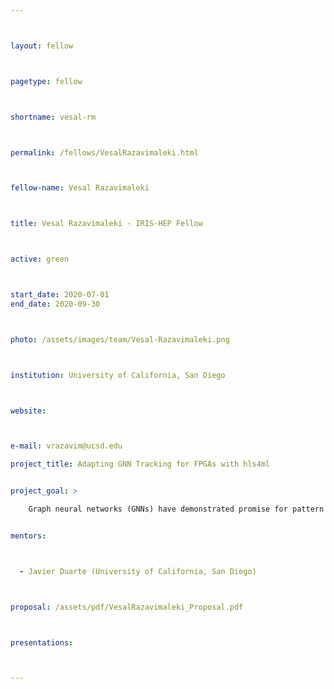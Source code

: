 ```yaml
---



layout: fellow



pagetype: fellow



shortname: vesal-rm



permalink: /fellows/VesalRazavimaleki.html



fellow-name: Vesal Razavimaleki



title: Vesal Razavimaleki - IRIS-HEP Fellow



active: green



start_date: 2020-07-01
end_date: 2020-09-30



photo: /assets/images/team/Vesal-Razavimaleki.png



institution: University of California, San Diego



website:



e-mail: vrazavim@ucsd.edu

project_title: Adapting GNN Tracking for FPGAs with hls4ml


project_goal: >

    Graph neural networks (GNNs) have demonstrated promise for pattern recognition problems like particle tracking. To meet the demands of the planned HL-LHC, there has been increased interest in accelerating large machine learning (ML) models with FPGA coprocessors for integration into the L1 trigger. Deployment of neural networks on FPGAs has been studied with the hls4ml compiler package which uses high-level synthesis to convert ML models to FPGA firmware. This project proposes to expand the hls4ml toolkit to support GNNs for particle tracking, allowing them to be implemented in FPGA coprocessor applications possibly including the L1 trigger.


mentors:



  - Javier Duarte (University of California, San Diego)



proposal: /assets/pdf/VesalRazavimaleki_Proposal.pdf



presentations:



---
```

